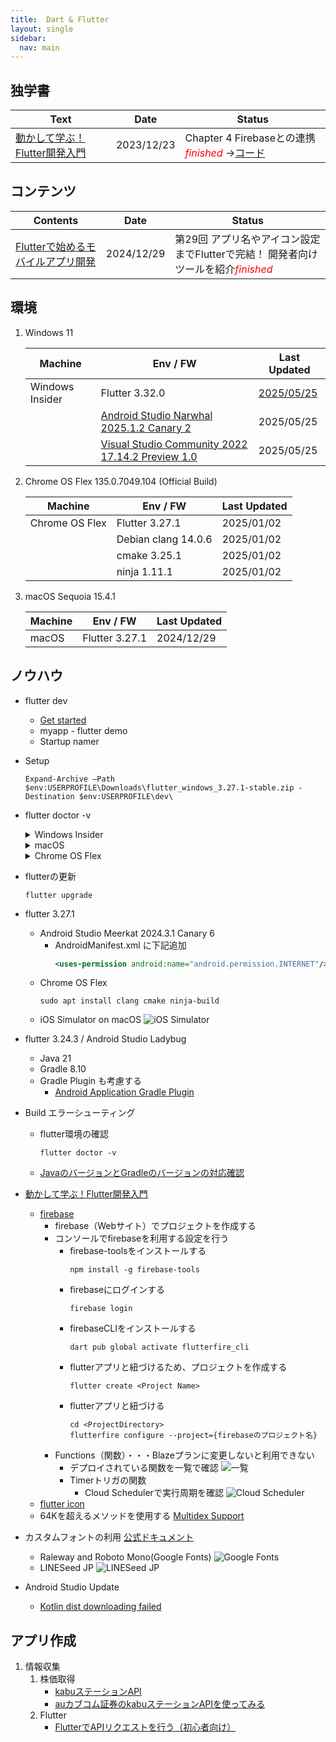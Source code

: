 ```yaml
---
title:  Dart & Flutter
layout: single
sidebar:
  nav: main
---
```

##  独学書

  |Text                                                                                |Date      |Status
  |------------------------------------------------------------------------------------|----------|---
  |[動かして学ぶ！Flutter開発入門](https://www.shoeisha.co.jp/book/detail/9784798177366) |2023/12/23|Chapter 4 Firebaseとの連携 <span style="color: red;">*finished*</span> ->[コード](https://github.com/Tatsukiyoshi/Weekend_Programming/tree/main/flutter/introduction)

##  コンテンツ

  |Contents                                                                        |Date      |Status
  |--------------------------------------------------------------------------------|----------|---
  |[Flutterで始めるモバイルアプリ開発](https://codezine.jp/article/corner/830)       |2024/12/29|第29回 アプリ名やアイコン設定までFlutterで完結！ 開発者向けツールを紹介<span style="color: red;">*finished*</span>

##  環境
  1. Windows 11

      |Machine        |Env / FW                                                              |Last Updated
      |---------------|----------------------------------------------------------------------|----------
      |Windows Insider|Flutter 3.32.0                                                        |[2025/05/25](https://docs.flutter.dev/release/release-notes)
      |               |[Android Studio Narwhal 2025.1.2 Canary 2](Kotlin#android-studio)     |2025/05/25
      |               |[Visual Studio Community 2022 17.14.2 Preview 1.0](NET)               |2025/05/25

  1. Chrome OS Flex 135.0.7049.104 (Official Build)

      |Machine        |Env / FW                     |Last Updated
      |---------------|-----------------------------|----------
      |Chrome OS Flex |Flutter 3.27.1               |2025/01/02
      |               |Debian clang 14.0.6          |2025/01/02
      |               |cmake 3.25.1                 |2025/01/02
      |               |ninja 1.11.1                 |2025/01/02

  1.  macOS Sequoia 15.4.1

      |Machine        |Env / FW                     |Last Updated
      |---------------|-----------------------------|----------
      |macOS          |Flutter 3.27.1               |2024/12/29

##  ノウハウ
  - flutter dev
    -  [Get started](https://docs.flutter.dev/get-started/install)
    -  myapp - flutter demo
    -  Startup namer
  - Setup
    ```
    Expand-Archive –Path $env:USERPROFILE\Downloads\flutter_windows_3.27.1-stable.zip -Destination $env:USERPROFILE\dev\
    ```
  - flutter doctor -v
    <details>
    <summary>
    Windows Insider
    </summary>

    ```
    [√] Flutter (Channel stable, 3.32.0, on Microsoft Windows [Version 10.0.26200.5603], locale ja-JP) [723ms]
        • Flutter version 3.32.0 on channel stable at C:\Users\taish\dev\flutter
        • Upstream repository https://github.com/flutter/flutter.git
        • Framework revision be698c48a6 (6 days ago), 2025-05-19 12:59:14 -0700
        • Engine revision 1881800949
        • Dart version 3.8.0
        • DevTools version 2.45.1

    [√] Windows Version (Windows 11 or higher, 24H2, 2009) [4.9s]

    [√] Android toolchain - develop for Android devices (Android SDK version 36.0.0) [4.1s]
        • Android SDK at C:\Users\taish\AppData\Local\Android\Sdk
        • Platform android-36, build-tools 36.0.0
        • ANDROID_HOME = C:\Users\taish\AppData\Local\Android\Sdk
        • Java binary at: C:\Program Files\Android\Android Studio Narwhal\jbr\bin\java
          This is the JDK bundled with the latest Android Studio installation on this machine.
          To manually set the JDK path, use: `flutter config --jdk-dir="path/to/jdk"`.
        • Java version OpenJDK Runtime Environment (build 21.0.6+-13391695-b895.109)
        • All Android licenses accepted.

    [√] Chrome - develop for the web [384ms]
        • Chrome at C:\Program Files\Google\Chrome\Application\chrome.exe

    [√] Visual Studio - develop Windows apps (Visual Studio Community 2022 17.14.2 Preview 1.0) [383ms]
        • Visual Studio at C:\Program Files\Microsoft Visual Studio\2022\Preview
        • Visual Studio Community 2022 version 17.14.36121.58
        • The current Visual Studio installation is a pre-release version. It may not be supported by Flutter yet.
        • Windows 10 SDK version 10.0.26100.0

    [√] Android Studio (version 2025.1.2) [124ms]
        • Android Studio at C:\Program Files\Android\Android Studio Narwhal
        • Flutter plugin can be installed from:
          https://plugins.jetbrains.com/plugin/9212-flutter
        • Dart plugin can be installed from:
          https://plugins.jetbrains.com/plugin/6351-dart
        • Java version OpenJDK Runtime Environment (build 21.0.6+-13391695-b895.109)

    [√] IntelliJ IDEA Community Edition (version 2025.1) [122ms]
        • IntelliJ at C:\Program Files\JetBrains\IntelliJ IDEA Community Edition 2024.3.4
        • Flutter plugin version 85.2.4
        • Dart plugin version 251.25410.28

    [√] VS Code (version 1.100.2) [19ms]
        • VS Code at C:\Users\taish\AppData\Local\Programs\Microsoft VS Code
        • Flutter extension version 3.110.0

    [√] Connected device (3 available) [2.4s]
        • Windows (desktop) • windows • windows-x64    • Microsoft Windows [Version 10.0.26200.5603]
        • Chrome (web)      • chrome  • web-javascript • Google Chrome 136.0.7103.114
        • Edge (web)        • edge    • web-javascript • Microsoft Edge 137.0.3296.39

    [√] Network resources [656ms]
        • All expected network resources are available.

    • No issues found!
    ```
    </details>

    <details>
    <summary>
    macOS
    </summary>

    ```
    [!] Flutter (Channel stable, 3.27.1, on macOS 15.2 24C101 darwin-arm64, locale ja-JP)
        • Flutter version 3.27.1 on channel stable at /Users/taishow2024/src/flutter
        ! Upstream repository https://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:x-oauth-basic@github.com/flutter/flutter.git is not a standard remote.
          Set environment variable "FLUTTER_GIT_URL" to https://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:x-oauth-basic@github.com/flutter/flutter.git to
          dismiss this error.
        • Framework revision 17025dd882 (13 days ago), 2024-12-17 03:23:09 +0900
        • Engine revision cb4b5fff73
        • Dart version 3.6.0
        • DevTools version 2.40.2
        • If those were intentional, you can disregard the above warnings; however it is recommended to use "git" directly to perform update checks and
          upgrades.

    [✗] Android toolchain - develop for Android devices
        ✗ Unable to locate Android SDK.
          Install Android Studio from: https://developer.android.com/studio/index.html
          On first launch it will assist you in installing the Android SDK components.
          (or visit https://flutter.dev/to/macos-android-setup for detailed instructions).
          If the Android SDK has been installed to a custom location, please use
          `flutter config --android-sdk` to update to that location.


    [✓] Xcode - develop for iOS and macOS (Xcode 16.1)
        • Xcode at /Applications/Xcode.app/Contents/Developer
        • Build 16B40
        • CocoaPods version 1.16.1

    [✓] Chrome - develop for the web
        • Chrome at /Applications/Google Chrome.app/Contents/MacOS/Google Chrome

    [!] Android Studio (not installed)
        • Android Studio not found; download from https://developer.android.com/studio/index.html
          (or visit https://flutter.dev/to/macos-android-setup for detailed instructions).

    [✓] VS Code (version 1.96.2)
        • VS Code at /Applications/Visual Studio Code.app/Contents
        • Flutter extension version 3.102.0

    [✓] Connected device (4 available)
        • iPhone 16 Pro (mobile)          • 17212119-2285-4ED4-80BC-E40A2F42FEF3 • ios            • com.apple.CoreSimulator.SimRuntime.iOS-18-1 (simulator)
        • macOS (desktop)                 • macos                                • darwin-arm64   • macOS 15.2 24C101 darwin-arm64
        • Mac Designed for iPad (desktop) • mac-designed-for-ipad                • darwin         • macOS 15.2 24C101 darwin-arm64
        • Chrome (web)                    • chrome                               • web-javascript • Google Chrome 131.0.6778.205

    [✓] Network resources
        • All expected network resources are available.

    ! Doctor found issues in 3 categories.
    ```
    </details>

    <details>
    <summary>
    Chrome OS Flex
    </summary>

    ```
    [✓] Flutter (Channel stable, 3.27.1, on Debian GNU/Linux 12 (bookworm) 6.6.54-05528-gdd4efe62d86b, locale en_US.UTF-8)
        • Flutter version 3.27.1 on channel stable at /home/taishow2006/src/flutter
        • Upstream repository https://github.com/flutter/flutter.git
        • Framework revision 17025dd882 (2 weeks ago), 2024-12-17 03:23:09 +0900
        • Engine revision cb4b5fff73
        • Dart version 3.6.0
        • DevTools version 2.40.2

    [✗] Android toolchain - develop for Android devices
        ✗ Unable to locate Android SDK.
          Install Android Studio from: https://developer.android.com/studio/index.html
          On first launch it will assist you in installing the Android SDK components.
          (or visit https://flutter.dev/to/linux-android-setup for detailed instructions).
          If the Android SDK has been installed to a custom location, please use
          `flutter config --android-sdk` to update to that location.


    [✗] Chrome - develop for the web (Cannot find Chrome executable at google-chrome)
        ! Cannot find Chrome. Try setting CHROME_EXECUTABLE to a Chrome executable.

    [✓] Linux toolchain - develop for Linux desktop
        • Debian clang version 14.0.6
        • cmake version 3.25.1
        • ninja version 1.11.1
        • pkg-config version 1.8.1

    [!] Android Studio (not installed)
        • Android Studio not found; download from https://developer.android.com/studio/index.html
          (or visit https://flutter.dev/to/linux-android-setup for detailed instructions).

    [✓] VS Code (version 1.96.2)
        • VS Code at /usr/share/code
        • Flutter extension version 3.102.0

    [✓] Connected device (1 available)
        • Linux (desktop) • linux • linux-x64 • Debian GNU/Linux 12 (bookworm) 6.6.54-05528-gdd4efe62d86b

    [✓] Network resources
        • All expected network resources are available.

    ! Doctor found issues in 3 categories.
    ```
    </details>
  - flutterの更新
    ```
    flutter upgrade
    ```
  - flutter 3.27.1
    - Android Studio Meerkat 2024.3.1 Canary 6
      - AndroidManifest.xml に下記追加
        ```xml
        <uses-permission android:name="android.permission.INTERNET"/>
        ```
    - Chrome OS Flex
      ```
      sudo apt install clang cmake ninja-build
      ```
    - iOS Simulator on macOS
      ![iOS Simulator](/images/flutter/20241229_iOS_Simulator.png)
  - flutter 3.24.3 / Android Studio Ladybug
    - Java 21
    - Gradle 8.10
    - Gradle Plugin も考慮する
      - [Android Application Gradle Plugin](https://mvnrepository.com/artifact/com.android.application)
  - Build エラーシューティング
    - flutter環境の確認
      ```
      flutter doctor -v
      ```
    - [JavaのバージョンとGradleのバージョンの対応確認](https://docs.gradle.org/current/userguide/compatibility.html#java)
  - [動かして学ぶ！Flutter開発入門](https://www.shoeisha.co.jp/book/detail/9784798177366)
    - [firebase](https://firebase.google.com)
      - firebase（Webサイト）でプロジェクトを作成する
      - コンソールでfirebaseを利用する設定を行う
        - firebase-toolsをインストールする
          ```
          npm install -g firebase-tools
          ```
        - firebaseにログインする
          ```
          firebase login
          ```
        - firebaseCLIをインストールする
          ```
          dart pub global activate flutterfire_cli
          ```
        - flutterアプリと紐づけるため、プロジェクトを作成する
          ```
          flutter create <Project Name>
          ```
        - flutterアプリと紐づける
          ```
          cd <ProjectDirectory>
          flutterfire configure --project={firebaseのプロジェクト名}
          ```
      - Functions（関数）・・・Blazeプランに変更しないと利用できない
        - デプロイされている関数を一覧で確認
          ![一覧](/images/flutter/20231202_firebase_functions.png)
        - Timerトリガの関数
          - Cloud Schedulerで実行周期を確認
            ![Cloud Scheduler](/images/flutter/20231202_firebase_timer_trigger_functions.png)
    - [flutter icon](https://icons8.jp/icons/set/flutter)
    - 64Kを超えるメソッドを使用する
      [Multidex Support](https://docs.flutter.dev/deployment/android#enabling-multidex-support)
  - カスタムフォントの利用
    [公式ドキュメント](https://docs.flutter.dev/cookbook/design/fonts)
    - Raleway and Roboto Mono(Google Fonts)
      ![Google Fonts](/images/flutter/Custom_Fonts_Google.png)
    - LINESeed JP
      ![LINESeed JP](/images/flutter/Custom_Fonts_LINE.png)
  - Android Studio Update
    - [Kotlin dist downloading failed](https://github.com/flutter/flutter/issues/126248)

##  アプリ作成
  1.  情報収集
      1.  株価取得
          -   [kabuステーションAPI](https://kabu.com/company/lp/lp90.html)
          -   [auカブコム証券のkabuステーションAPIを使ってみる](https://qiita.com/hmdsg/items/c6842fe87ec4e0365241)
      1.  Flutter
          -   [FlutterでAPIリクエストを行う（初心者向け）](https://qiita.com/kitanote/items/c4282b0112fa9d27dcd2)
